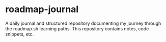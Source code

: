 # roadmap-journal
A daily journal and structured repository documenting my journey through the roadmap.sh learning paths. This repository contains notes, code snippets, etc.
